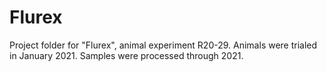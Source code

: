 # Flurex
 Project folder for "Flurex", animal experiment R20-29. Animals were trialed in January 2021. Samples were processed through 2021.
